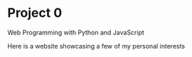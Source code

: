 # Project 0

Web Programming with Python and JavaScript

Here is a website showcasing a few of my personal interests
